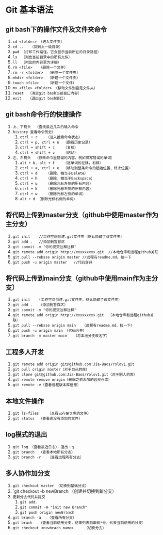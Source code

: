 # Git 基本语法

## git bash下的操作文件及文件夹命令

1. `cd <folder> （进入文件夹）`
2. `cd ..   （回到上一级目录）`
3. `pwd （打印工作路径，它会显示当前所在的目录路径）`
4. `ls  （列出当前目录中的所有文件）`
5. `ll  （列出的内容更为详细）`
6. `rm <file>   （删除一个文件）`
7. `rm -r <folder>  （删除一个文件夹）`
8. `mkdir <folder>  （新建一个文件夹）`
9. `touch <file>    （新建一个文件）`
10. `mv <file> <folder> （移动文件到指定文件夹）`
11. `reset  （清空git bash当前窗口内容）`
12. `exit   （退出git bash窗口）`

## git bash命令行的快捷操作

1. `上、下箭头  （查找最近几次的输入命令`
2. `history 查看命令历史）`
    1. `ctrl + r    （进入搜索命令状态）`
    2. `ctrl + p, ctrl + n  （翻看历史记录）`
    3. `ctrl + shift + c    （复制）`
    4. `ctrl + shift + v    （粘贴）`
3. `左、右箭头  （修改命令里错误的内容，例如拼写错误的单词）`
    1. `alt + b, alt + f    （逐单词的左移，右移）`
    2. `ctrl + a, ctrl + e  （移动到整条命令的起始位置、终止位置）`
    3. `ctrl + d    （删除，相当于Delete）`
    4. `ctrl + h    （删除，相当于Backspace）`
    5. `ctrl + u    （删除光标左侧的所有内容）`
    6. `ctrl + k    （删除光标右侧的所有内容）`
    7. `ctrl + w    （删除光标左侧的单词）`
    8. `alt + d （删除光标右侧的单词）`

## 将代码上传到master分支（github中使用master作为主分支）

1. `git init    //工作空间创建.git文件夹（默认隐藏了该文件夹）`
2. `git add .   //添加到暂存区`
3. `git commit -m "你的提交注释注释"`
4. `git remote add origin http://xxxxxxxxx.git  //本地仓库和远程github关联`
5. `git pull --rebase origin master //远程有readme.md，拉一下`
6. `git push -u origin master   //代码合并`

## 将代码上传到main分支（github中使用main作为主分支）

1. `git init    (工作空间创建.git文件夹，默认隐藏了该文件夹）`
2. `git add .   （添加到暂存区）`
3. `git commit -m "你的提交注释注释"`
4. `git remote add origin http://xxxxxxxxx.git  （本地仓库和远程github关联）`
5. `git pull --rebase origin main   （远程有readme.md，拉一下）`
6. `git push -u origin main （代码合并）`
7. `git branch -m master main   （将本地分支改名字）`

## 工程多人开发

1. `git remote add origin git@github.com:Jia-Baos/Yolov1.git`
2. `git pull origin master（对于自己的库）`
3. `git clone git@github.com:Jia-Baos/Yolov1.git（对于别人的库）`
4. `git remote remove origin（删除之前添加的远程仓库）`
5. `git remote -v（查看远程版本库信息）`

## 本地文件操作

1. `git ls-files    （查看已存在仓库的文件）`
2. `git status  （查看还没有添加的文件）`

## log模式的退出

1. `git log （查看最近日志），退出：q`
2. `git branch  （查看本地所有分支）`
3. `git branch -r   （查看远程所有分支）`

## 多人协作加分支

1. `git checkout master （切换到基础分支）`
2. `git checkout -b newBranch   （创建并切换到新分支）
3. `更新分支代码并提交`
    1. `git add.`
    2. `git commit -m "init new Branch"`
    3. `git push origin newBranch`
4. `git branch -a   （查看所有分支）`
5. `git brach   （查看当前使用分支，结果列表前面有*号，代表当前使用的分支）`
6. `git checkout <newbrach_name>     （切换分支）`
